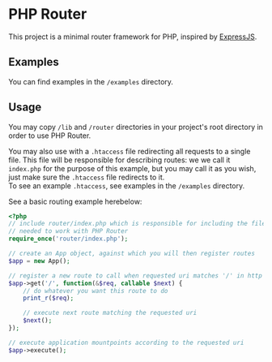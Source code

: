 # PHP Router

This project is a minimal router framework for PHP, inspired by
[ExpressJS](https://expressjs.com/).

## Examples

You can find examples in the `/examples` directory.

## Usage

You may copy `/lib` and `/router` directories in your project's root directory
in order to use PHP Router.

You may also use with a `.htaccess` file redirecting all requests to a single
file. This file will be responsible for describing routes: we we call it
`index.php` for the purpose of this example, but you may call it as you wish,
just make sure the `.htaccess` file redirects to it.  
To see an example `.htaccess`, see examples in the `/examples` directory.

See a basic routing example herebelow:

```php
<?php
// include router/index.php which is responsible for including the files
// needed to work with PHP Router
require_once('router/index.php');

// create an App object, against which you will then register routes
$app = new App();

// register a new route to call when requested uri matches '/' in http method GET
$app->get('/', function(&$req, callable $next) {
    // do whatever you want this route to do
    print_r($req);

    // execute next route matching the requested uri
    $next();
});

// execute application mountpoints according to the requested uri
$app->execute();
```

